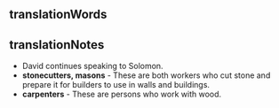 ## translationWords


## translationNotes

* David continues speaking to Solomon.
* **stonecutters, masons** - These are both workers who cut stone and prepare it for builders to use in walls and buildings.
* **carpenters** - These are persons who work with wood.

